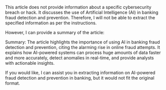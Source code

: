 This article does not provide information about a specific cybersecurity breach or hack. It discusses the use of Artificial Intelligence (AI) in banking fraud detection and prevention. Therefore, I will not be able to extract the specified information as per the instructions.

However, I can provide a summary of the article:

Summary: The article highlights the importance of using AI in banking fraud detection and prevention, citing the alarming rise in online fraud attempts. It explains how AI-powered systems can process huge amounts of data faster and more accurately, detect anomalies in real-time, and provide analysts with actionable insights.

If you would like, I can assist you in extracting information on AI-powered fraud detection and prevention in banking, but it would not fit the original format.
